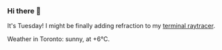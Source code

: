 ### Hi there :wave:

It's Tuesday! I might be finally adding refraction to my [terminal raytracer](https://github.com/bewuethr/bash-raytracer).

Weather in Toronto: sunny, at +6°C.
